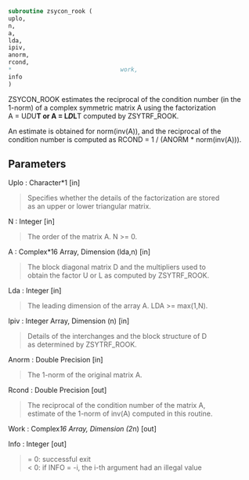 ```fortran  
subroutine zsycon_rook (  
uplo,  
n,  
a,  
lda,  
ipiv,  
anorm,  
rcond,  
*                               work,  
info  
)  
```  
  
ZSYCON_ROOK estimates the reciprocal of the condition number (in the  
1-norm) of a complex symmetric matrix A using the factorization  
A = U*D*U**T or A = L*D*L**T computed by ZSYTRF_ROOK.  
  
An estimate is obtained for norm(inv(A)), and the reciprocal of the  
condition number is computed as RCOND = 1 / (ANORM * norm(inv(A))).  
  
## Parameters  
Uplo : Character*1 [in]  
> Specifies whether the details of the factorization are stored  
> as an upper or lower triangular matrix.  
  
N : Integer [in]  
> The order of the matrix A.  N >= 0.  
  
A : Complex*16 Array, Dimension (lda,n) [in]  
> The block diagonal matrix D and the multipliers used to  
> obtain the factor U or L as computed by ZSYTRF_ROOK.  
  
Lda : Integer [in]  
> The leading dimension of the array A.  LDA >= max(1,N).  
  
Ipiv : Integer Array, Dimension (n) [in]  
> Details of the interchanges and the block structure of D  
> as determined by ZSYTRF_ROOK.  
  
Anorm : Double Precision [in]  
> The 1-norm of the original matrix A.  
  
Rcond : Double Precision [out]  
> The reciprocal of the condition number of the matrix A,  
> estimate of the 1-norm of inv(A) computed in this routine.  
  
Work : Complex*16 Array, Dimension (2*n) [out]  
  
Info : Integer [out]  
> = 0:  successful exit  
> < 0:  if INFO = -i, the i-th argument had an illegal value  
  
